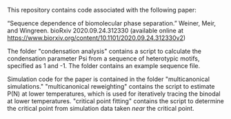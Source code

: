 This repository contains code associated with the following paper:

“Sequence dependence of biomolecular phase separation.” Weiner, Meir, and Wingreen. bioRxiv 2020.09.24.312330  (available online at https://www.biorxiv.org/content/10.1101/2020.09.24.312330v2)

The folder "condensation analysis" contains a script to calculate the condensation parameter Psi from a sequence of heterotypic motifs, specified as 1 and -1. The folder contains an example sequence file.

Simulation code for the paper is contained in the folder "multicanonical simulations." "multicanonical reweighting" contains the script to estimate P(N) at lower temperatures, which is used for iteratively tracing the binodal at lower temperatures. "critical point fitting" contains the script to determine the critical point from simulation data taken *near* the critical point.
